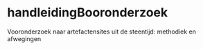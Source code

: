 # handleidingBooronderzoek
Vooronderzoek naar artefactensites uit de steentijd: methodiek en afwegingen
